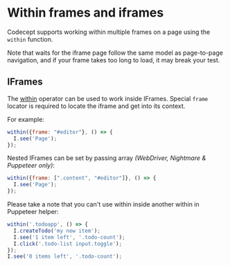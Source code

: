 # Within frames and iframes

Codecept supports working within multiple frames on a page using the `within` function.

Note that waits for the iframe page follow the same model as page-to-page navigation, and if your frame takes too long to load, it may break your test.

## IFrames

The [within](locators.md#within) operator can be used to work inside IFrames. Special `frame` locator is required to locate the iframe and get into its context.

For example:

```js
within({frame: "#editor"}, () => {
  I.see('Page');
});
```

Nested IFrames can be set by passing array *(WebDriver, Nightmare & Puppeteer only)*:

```js
within({frame: [".content", "#editor"]}, () => {
  I.see('Page');
});
```

Please take a note that you can't use within inside another within in Puppeteer helper:

```js
within('.todoapp', () => {
  I.createTodo('my new item');
  I.see('1 item left', '.todo-count');
  I.click('.todo-list input.toggle');
});
I.see('0 items left', '.todo-count');
```
